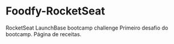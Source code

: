 # Foodfy-RocketSeat
RocketSeat LaunchBase bootcamp challenge 
Primeiro desafio do bootcamp. Página de receitas.
